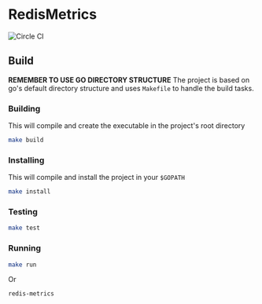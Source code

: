 # RedisMetrics

![Circle CI](https://circleci.com/gh/daime/redis-metrics.png?circle-token=c4c434aa19cecdcde9712216ca1e98fc0801a455)

## Build
**REMEMBER TO USE GO DIRECTORY STRUCTURE**
The project is based on go's default directory structure and uses `Makefile` to
handle the build tasks.

### Building
This will compile and create the executable in the project's root directory
```bash
make build
```

### Installing
This will compile and install the project in your `$GOPATH`
```bash
make install
```

### Testing

```bash
make test
```

### Running

```bash
make run
```

Or

```
redis-metrics
```
